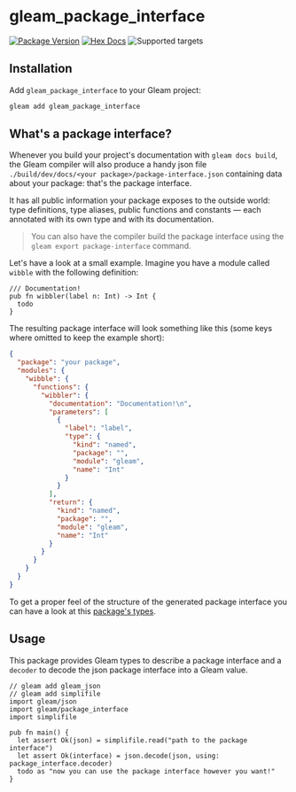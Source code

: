 # gleam_package_interface

[![Package Version](https://img.shields.io/hexpm/v/gleam_package_interface)](https://hex.pm/packages/gleam_package_interface)
[![Hex Docs](https://img.shields.io/badge/hex-docs-ffaff3)](https://hexdocs.pm/gleam_package_interface/)
![Supported targets](https://img.shields.io/badge/supports-all_targets-ffaff3)

## Installation

Add `gleam_package_interface` to your Gleam project:

```sh
gleam add gleam_package_interface
```

## What's a package interface?

Whenever you build your project's documentation with `gleam docs build`, the
Gleam compiler will also produce a handy json file
`./build/dev/docs/<your package>/package-interface.json`
containing data about your package: that's the package interface.

It has all public information your package exposes to the outside world: type
definitions, type aliases, public functions and constants — each annotated with
its own type and with its documentation.

> You can also have the compiler build the package interface using the
> `gleam export package-interface` command.

Let's have a look at a small example. Imagine you have a module called `wibble`
with the following definition:

```gleam
/// Documentation!
pub fn wibbler(label n: Int) -> Int {
  todo
}
```

The resulting package interface will look something like this (some keys where
omitted to keep the example short):

```json
{
  "package": "your package",
  "modules": {
    "wibble": {
      "functions": {
        "wibbler": {
          "documentation": "Documentation!\n",
          "parameters": [
            {
              "label": "label",
              "type": {
                "kind": "named",
                "package": "",
                "module": "gleam",
                "name": "Int"
              }
            }
          ],
          "return": {
            "kind": "named",
            "package": "",
            "module": "gleam",
            "name": "Int"
          }
        }
      }
    }
  }
}
```

To get a proper feel of the structure of the generated package interface you can
have a look at this
[package's types](https://hexdocs.pm/gleam_package_interface/).

## Usage

This package provides Gleam types to describe a package interface and a
`decoder` to decode the json package interface into a Gleam value.

```gleam
// gleam add gleam_json
// gleam add simplifile
import gleam/json
import gleam/package_interface
import simplifile

pub fn main() {
  let assert Ok(json) = simplifile.read("path to the package interface")
  let assert Ok(interface) = json.decode(json, using: package_interface.decoder)
  todo as "now you can use the package interface however you want!"
}
```
